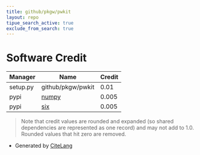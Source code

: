 ```yaml
---
title: github/pkgw/pwkit
layout: repo
tipue_search_active: true
exclude_from_search: true
---
```

# Software Credit

|Manager|Name|Credit|
|-------|----|------|
|setup.py|github/pkgw/pwkit|0.01|
|pypi|[numpy](https://www.numpy.org)|0.005|
|pypi|[six](https://github.com/benjaminp/six)|0.005|


> Note that credit values are rounded and expanded (so shared dependencies are represented as one record) and may not add to 1.0. Rounded values that hit zero are removed.


- Generated by [CiteLang](https://github.com/vsoch/citelang)
